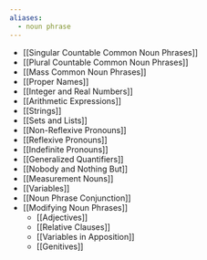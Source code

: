```yaml
---
aliases:
  - noun phrase
---
```

* [[Singular Countable Common Noun Phrases]]
* [[Plural Countable Common Noun Phrases]]
* [[Mass Common Noun Phrases]]
* [[Proper Names]]
* [[Integer and Real Numbers]]
* [[Arithmetic Expressions]]
* [[Strings]]
* [[Sets and Lists]]
* [[Non-Reflexive Pronouns]]
* [[Reflexive Pronouns]]
* [[Indefinite Pronouns]]
* [[Generalized Quantifiers]]
* [[Nobody and Nothing But]]
* [[Measurement Nouns]]
* [[Variables]]
* [[Noun Phrase Conjunction]]
* [[Modifying Noun Phrases]]
	* [[Adjectives]]
	* [[Relative Clauses]]
	* [[Variables in Apposition]]
	* [[Genitives]]
